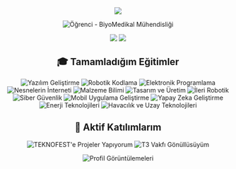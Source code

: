 <div align="center">
  <img src="https://capsule-render.vercel.app/api?type=waving&color=8A2BE2&height=200&section=header&text=Merhaba,%20Ben%20Furkan&fontSize=50&fontColor=FFFFFF" />
</div>

<p align="center">
  <img src="https://img.shields.io/badge/Öğrenci-BiyoMedikal%20Mühendisliği-blue?style=for-the-badge&logo=graduation-cap" alt="Öğrenci - BiyoMedikal Mühendisliği">
</p>

<p align="center">
  <img src="https://github-readme-stats.vercel.app/api?username=frkn-tr&theme=midnight-purple&show_icons=true&hide_border=true&locale=tr">
  <img src="https://github-readme-stats.vercel.app/api/top-langs/?username=frkn-tr&theme=midnight-purple&show_icons=true&hide_border=true&layout=compact&locale=tr">
</p>

<h2 align="center">🎓 Tamamladığım Eğitimler</h2>

<p align="center">
  <img src="https://img.shields.io/badge/Yazılım%20Geliştirme-✔️-green?style=flat-square" alt="Yazılım Geliştirme">
  <img src="https://img.shields.io/badge/Robotik%20Kodlama-✔️-green?style=flat-square" alt="Robotik Kodlama">
  <img src="https://img.shields.io/badge/Elektronik%20Programlama-✔️-green?style=flat-square" alt="Elektronik Programlama">
  <img src="https://img.shields.io/badge/Nesnelerin%20İnterneti-✔️-green?style=flat-square" alt="Nesnelerin İnterneti">
  <img src="https://img.shields.io/badge/Malzeme%20Bilimi-✔️-green?style=flat-square" alt="Malzeme Bilimi">
  <img src="https://img.shields.io/badge/Tasarım%20ve%20Üretim-✔️-green?style=flat-square" alt="Tasarım ve Üretim">
  <img src="https://img.shields.io/badge/İleri%20Robotik-✔️-green?style=flat-square" alt="İleri Robotik">
  <img src="https://img.shields.io/badge/Siber%20Güvenlik-✔️-green?style=flat-square" alt="Siber Güvenlik">
  <img src="https://img.shields.io/badge/Mobil%20Uygulama%20Geliştirme-✔️-green?style=flat-square" alt="Mobil Uygulama Geliştirme">
  <img src="https://img.shields.io/badge/Yapay%20Zeka%20Geliştirme-✔️-green?style=flat-square" alt="Yapay Zeka Geliştirme">
  <img src="https://img.shields.io/badge/Enerji%20Teknolojileri-✔️-green?style=flat-square" alt="Enerji Teknolojileri">
  <img src="https://img.shields.io/badge/Havacılık%20ve%20Uzay%20Teknolojileri-✔️-green?style=flat-square" alt="Havacılık ve Uzay Teknolojileri">
</p>

<h2 align="center">🌟 Aktif Katılımlarım</h2>

<p align="center">
  <img src="https://img.shields.io/badge/TEKNOFEST-Proje%20Geliştirme-orange?style=for-the-badge&logo=rocket" alt="TEKNOFEST'e Projeler Yapıyorum">
  <img src="https://img.shields.io/badge/T3%20Vakfı-Gönüllü-orange?style=for-the-badge&logo=heart" alt="T3 Vakfı Gönüllüsüyüm">
</p>

<p align="center">
  <img src="https://komarev.com/ghpvc/?username=frkn-tr&color=blueviolet&style=flat-square&label=Profil+Görüntülemeleri" alt="Profil Görüntülemeleri">
</p>

